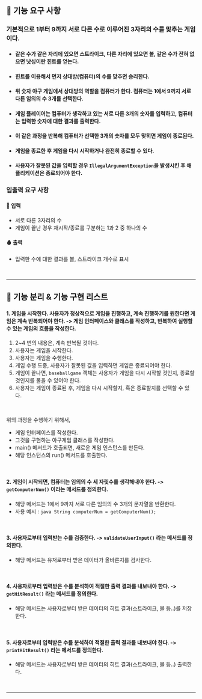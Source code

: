 ## 🚀 기능 요구 사항

### 기본적으로 1부터 9까지 서로 다른 수로 이루어진 3자리의 수를 맞추는 게임이다.

- #### 같은 수가 같은 자리에 있으면 스트라이크, 다른 자리에 있으면 볼, 같은 수가 전혀 없으면 낫싱이란 힌트를 얻는다.
- #### 힌트를 이용해서 먼저 상대방(컴퓨터)의 수를 맞추면 승리한다.
- #### 위 숫자 야구 게임에서 상대방의 역할을 컴퓨터가 한다. 컴퓨터는 1에서 9까지 서로 다른 임의의 수 3개를 선택한다.
- #### 게임 플레이어는 컴퓨터가 생각하고 있는 서로 다른 3개의 숫자를 입력하고, 컴퓨터는 입력한 숫자에 대한 결과를 출력한다.
- #### 이 같은 과정을 반복해 컴퓨터가 선택한 3개의 숫자를 모두 맞히면 게임이 종료된다.
- #### 게임을 종료한 후 게임을 다시 시작하거나 완전히 종료할 수 있다.
- #### 사용자가 잘못된 값을 입력할 경우 `IllegalArgumentException`을 발생시킨 후 애플리케이션은 종료되어야 한다.

### 입출력 요구 사항

#### :knife: 입력

- 서로 다른 3자리의 수
- 게임이 끝난 경우 재시작/종료를 구분하는 1과 2 중 하나의 수

#### :drop_of_blood: 출력

- 입력한 수에 대한 결과를 볼, 스트라이크 개수로 표시

<br/>

---

## :bone: 기능 분리 & 기능 구현 리스트

#### 1. 게임을 시작한다. 사용자가 정상적으로 게임을 진행하고, 계속 진행하기를 원한다면 게임은 계속 반복되어야 한다. -> 게임 인터페이스와 클래스를 작성하고, 반복하여 실행할 수 있는 게임의 흐름을 작성한다.

1. 2~4 번의 내용은, 계속 반복될 것이다.
2. 사용자는 게임을 시작한다.
3. 사용자는 게임을 수행한다.
4. 게임 수행 도중, 사용자가 잘못된 값을 입력하면 게임은 종료되어야 한다.
5. 게임이 끝나면, `baseballgame` 객체는 사용자가 게임을 다시 시작할 것인지, 종료할 것인지를 물을 수 있어야 한다.
6. 사용자는 게임이 종료된 후, 게임을 다시 시작할지, 혹은 종료할지를 선택할 수 있다.

<br/>  

위의 과정을 수행하기 위해서,

- 게임 인터페이스를 작성한다.
- 그것을 구현하는 야구게임 클래스를 작성한다.
- main() 메서드가 호출되면, 새로운 게임 인스턴스를 만든다.
- 해당 인스턴스의 run() 메서드를 호출한다.

<br/>

#### 2. 게임이 시작되면, 컴퓨터는 임의의 수 세 자릿수를 생각해내야 한다. -> `getComputerNum()` 이라는 메서드를 정의한다.

- 해당 메서드는 1에서 9까지 서로 다른 임의의 수 3개의 문자열을 반환한다.
- 사용 예시 : ```java String computerNum = getComputerNum();```

<br/>

#### 3. 사용자로부터 입력받는 수를 검증한다. -> `validateUserInput()` 라는 메서드를 정의한다.

- 해당 메서드는 유저로부터 받은 데이터가 올바른지를 검사한다.

<br/>

#### 4. 사용자로부터 입력받은 수를 분석하여 적절한 출력 결과를 내보내야 한다. -> `getHitResult()` 라는 메서드를 정의한다.

- 해당 메서드는 사용자로부터 받은 데이터의 히트 결과(스트라이크, 볼 등..)를 저장한다.

<br/>

#### 5. 사용자로부터 입력받은 수를 분석하여 적절한 출력 결과를 내보내야 한다. -> `printHitResult()` 라는 메서드를 정의한다.

- 해당 메서드는 사용자로부터 받은 데이터의 히트 결과(스트라이크, 볼 등..) 출력한다.

<br/>

---